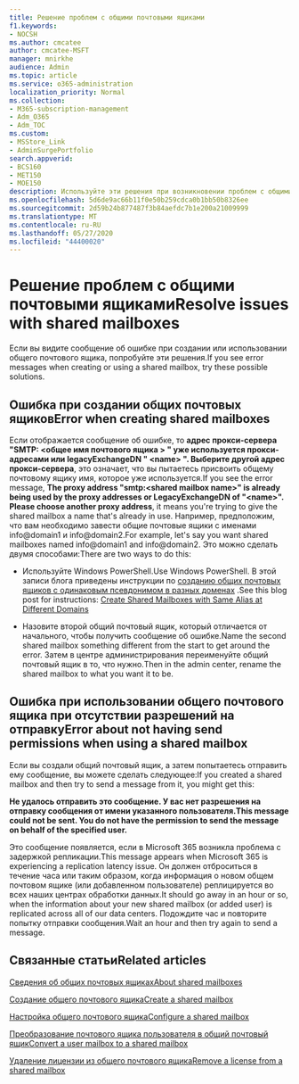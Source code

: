 ```yaml
---
title: Решение проблем с общими почтовыми ящиками
f1.keywords:
- NOCSH
ms.author: cmcatee
author: cmcatee-MSFT
manager: mnirkhe
audience: Admin
ms.topic: article
ms.service: o365-administration
localization_priority: Normal
ms.collection:
- M365-subscription-management
- Adm_O365
- Adm_TOC
ms.custom:
- MSStore_Link
- AdminSurgePortfolio
search.appverid:
- BCS160
- MET150
- MOE150
description: Используйте эти решения при возникновении проблем с общими почтовыми ящиками.
ms.openlocfilehash: 5d6de9ac66b11f0e50b259cdca0b1bb50b8326ee
ms.sourcegitcommit: 2d59b24b877487f3b84aefdc7b1e200a21009999
ms.translationtype: MT
ms.contentlocale: ru-RU
ms.lasthandoff: 05/27/2020
ms.locfileid: "44400020"
---
```

# <a name="resolve-issues-with-shared-mailboxes"></a><span data-ttu-id="2d2cb-103">Решение проблем с общими почтовыми ящиками</span><span class="sxs-lookup"><span data-stu-id="2d2cb-103">Resolve issues with shared mailboxes</span></span>

<span data-ttu-id="2d2cb-104">Если вы видите сообщение об ошибке при создании или использовании общего почтового ящика, попробуйте эти решения.</span><span class="sxs-lookup"><span data-stu-id="2d2cb-104">If you see error messages when creating or using a shared mailbox, try these possible solutions.</span></span> 

## <a name="error-when-creating-shared-mailboxes"></a><span data-ttu-id="2d2cb-105">Ошибка при создании общих почтовых ящиков</span><span class="sxs-lookup"><span data-stu-id="2d2cb-105">Error when creating shared mailboxes</span></span>
<span data-ttu-id="2d2cb-106"><a name="bkmk_Fix"> </a></span><span class="sxs-lookup"><span data-stu-id="2d2cb-106"><a name="bkmk_Fix"> </a></span></span>

<span data-ttu-id="2d2cb-107">Если отображается сообщение об ошибке, то **адрес прокси-сервера "SMTP: <общее имя почтового ящика \> " уже используется прокси-адресами или legacyExchangeDN " \<name> ". Выберите другой адрес прокси-сервера**, это означает, что вы пытаетесь присвоить общему почтовому ящику имя, которое уже используется.</span><span class="sxs-lookup"><span data-stu-id="2d2cb-107">If you see the error message, **The proxy address "smtp:<shared mailbox name\>" is already being used by the proxy addresses or LegacyExchangeDN of "\<name>". Please choose another proxy address**, it means you're trying to give the shared mailbox a name that's already in use.</span></span> <span data-ttu-id="2d2cb-108">Например, предположим, что вам необходимо завести общие почтовые ящики с именами info@domain1 и info@domain2.</span><span class="sxs-lookup"><span data-stu-id="2d2cb-108">For example, let's say you want shared mailboxes named info@domain1 and info@domain2.</span></span> <span data-ttu-id="2d2cb-109">Это можно сделать двумя способами:</span><span class="sxs-lookup"><span data-stu-id="2d2cb-109">There are two ways to do this:</span></span>

  - <span data-ttu-id="2d2cb-110">Используйте Windows PowerShell.</span><span class="sxs-lookup"><span data-stu-id="2d2cb-110">Use Windows PowerShell.</span></span> <span data-ttu-id="2d2cb-111">В этой записи блога приведены инструкции по [созданию общих почтовых ящиков с одинаковым псевдонимом в разных доменах](https://www.cogmotive.com/blog/office-365-tips/create-shared-mailboxes-with-same-alias-at-different-domains-in-office-365) .</span><span class="sxs-lookup"><span data-stu-id="2d2cb-111">See this blog post for instructions: [Create Shared Mailboxes with Same Alias at Different Domains](https://www.cogmotive.com/blog/office-365-tips/create-shared-mailboxes-with-same-alias-at-different-domains-in-office-365)</span></span>
    
  - <span data-ttu-id="2d2cb-112">Назовите второй общий почтовый ящик, который отличается от начального, чтобы получить сообщение об ошибке.</span><span class="sxs-lookup"><span data-stu-id="2d2cb-112">Name the second shared mailbox something different from the start to get around the error.</span></span> <span data-ttu-id="2d2cb-113">Затем в центре администрирования переименуйте общий почтовый ящик в то, что нужно.</span><span class="sxs-lookup"><span data-stu-id="2d2cb-113">Then in the admin center, rename the shared mailbox to what you want it to be.</span></span>

## <a name="error-about-not-having-send-permissions-when-using-a-shared-mailbox"></a><span data-ttu-id="2d2cb-114">Ошибка при использовании общего почтового ящика при отсутствии разрешений на отправку</span><span class="sxs-lookup"><span data-stu-id="2d2cb-114">Error about not having send permissions when using a shared mailbox</span></span>

<span data-ttu-id="2d2cb-115">Если вы создали общий почтовый ящик, а затем попытаетесь отправить ему сообщение, вы можете сделать следующее:</span><span class="sxs-lookup"><span data-stu-id="2d2cb-115">If you created a shared mailbox and then try to send a message from it, you might get this:</span></span>

<span data-ttu-id="2d2cb-116">**Не удалось отправить это сообщение. У вас нет разрешения на отправку сообщения от имени указанного пользователя.**</span><span class="sxs-lookup"><span data-stu-id="2d2cb-116">**This message could not be sent. You do not have the permission to send the message on behalf of the specified user.**</span></span>

<span data-ttu-id="2d2cb-117">Это сообщение появляется, если в Microsoft 365 возникла проблема с задержкой репликации.</span><span class="sxs-lookup"><span data-stu-id="2d2cb-117">This message appears when Microsoft 365 is experiencing a replication latency issue.</span></span> <span data-ttu-id="2d2cb-118">Он должен отброситься в течение часа или таким образом, когда информация о новом общем почтовом ящике (или добавленном пользователе) реплицируется во всех наших центрах обработки данных.</span><span class="sxs-lookup"><span data-stu-id="2d2cb-118">It should go away in an hour or so, when the information about your new shared mailbox (or added user) is replicated across all of our data centers.</span></span> <span data-ttu-id="2d2cb-119">Подождите час и повторите попытку отправки сообщения.</span><span class="sxs-lookup"><span data-stu-id="2d2cb-119">Wait an hour and then try again to send a message.</span></span>

## <a name="related-articles"></a><span data-ttu-id="2d2cb-120">Связанные статьи</span><span class="sxs-lookup"><span data-stu-id="2d2cb-120">Related articles</span></span>

[<span data-ttu-id="2d2cb-121">Сведения об общих почтовых ящиках</span><span class="sxs-lookup"><span data-stu-id="2d2cb-121">About shared mailboxes</span></span>](about-shared-mailboxes.md)

[<span data-ttu-id="2d2cb-122">Создание общего почтового ящика</span><span class="sxs-lookup"><span data-stu-id="2d2cb-122">Create a shared mailbox</span></span>](create-a-shared-mailbox.md)

[<span data-ttu-id="2d2cb-123">Настройка общего почтового ящика</span><span class="sxs-lookup"><span data-stu-id="2d2cb-123">Configure a shared mailbox</span></span>](configure-a-shared-mailbox.md)

[<span data-ttu-id="2d2cb-124">Преобразование почтового ящика пользователя в общий почтовый ящик</span><span class="sxs-lookup"><span data-stu-id="2d2cb-124">Convert a user mailbox to a shared mailbox</span></span>](convert-user-mailbox-to-shared-mailbox.md)

[<span data-ttu-id="2d2cb-125">Удаление лицензии из общего почтового ящика</span><span class="sxs-lookup"><span data-stu-id="2d2cb-125">Remove a license from a shared mailbox</span></span>](remove-license-from-shared-mailbox.md)


    

